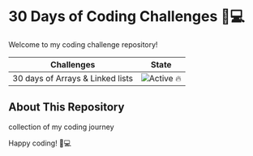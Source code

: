 # 30 Days of Coding Challenges 🚀💻

Welcome to my coding challenge repository!
<!-- 
completed = ![Completed ✅](https://img.shields.io/badge/completed-green?style=for-the-badge)
active = ![Active 🔥](https://img.shields.io/badge/active-orange?style=for-the-badge)
-->
| Challenges  | State |
| ------------- | :-----------: |
| 30 days of Arrays & Linked lists  | ![Active 🔥](https://img.shields.io/badge/active-orange?style=for-the-badge) |


## About This Repository

collection of my coding journey

Happy coding! 🚀💻

